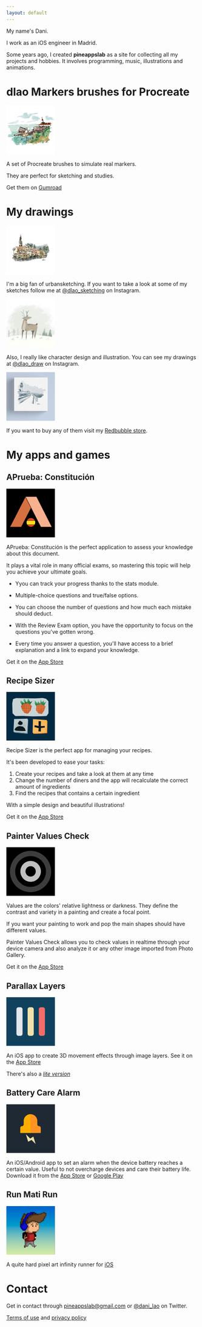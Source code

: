 ```yaml
---
layout: default
---
```


My name's Dani.

I work as an iOS engineer in Madrid.

Some years ago, I created **pineappslab** as a site for collecting all my projects and hobbies.
It involves programming, music, illustrations and animations.

# dlao Markers brushes for Procreate

[<img src="/img/dlao_markers.jpeg" width="128" height="128">](https://dlao.gumroad.com/)

A set of Procreate brushes to simulate real markers.

They are perfect for sketching and studies.

Get them on [Gumroad](https://dlao.gumroad.com/)

# My drawings

[<img src="/img/sketch.jpg" width="128" height="128">](https://www.instagram.com/dlao_sketching/)

I'm a big fan of urbansketching. If you want to take a look at some of my sketches follow me at [@dlao_sketching](https://www.instagram.com/dlao_sketching/) on Instagram.


[<img src="/img/draw.jpg" width="128" height="128">](https://www.instagram.com/dlao_draw/)

Also, I really like character design and illustration. You can see my drawings at [@dlao_draw](https://www.instagram.com/dlao_draw/) on Instagram.


[<img src="/img/shop.png" width="128" height="128">](https://www.redbubble.com/es/people/danilao/shop)

If you want to buy any of them visit my [Redbubble store](https://www.redbubble.com/es/people/danilao/shop).


# My apps and games

## APrueba: Constitución

[<img src="/img/aprueba_constitucion.png" width="128" height="128">](https://apps.apple.com/es/app/aprueba-constituci%C3%B3n/id6468274298)

APrueba: Constitución is the perfect application to assess your knowledge about this document.

It plays a vital role in many official exams, so mastering this topic will help you achieve your ultimate goals.

+ Yyou can track your progress thanks to the stats module.

+ Multiple-choice questions and true/false options.

+ You can choose the number of questions and how much each mistake should deduct.

+ With the Review Exam option, you have the opportunity to focus on the questions you've gotten wrong.

+ Every time you answer a question, you'll have access to a brief explanation and a link to expand your knowledge.

Get it on the [App Store](https://apps.apple.com/es/app/aprueba-constituci%C3%B3n/id6468274298)


## Recipe Sizer

[<img src="/img/recipe_sizer.png" width="128" height="128">](https://apps.apple.com/us/app/id1633266293)

Recipe Sizer is the perfect app for managing your recipes.

It's been developed to ease your tasks:

1. Create your recipes and take a look at them at any time
2. Change the number of diners and the app will recalculate the correct amount of ingredients
3. Find the recipes that contains a certain ingredient

With a simple design and beautiful illustrations!

Get it on the [App Store](https://apps.apple.com/us/app/id1633266293)

## Painter Values Check

[<img src="/img/pvc.png" width="128" height="128">](https://apps.apple.com/us/app/id1531149807)

Values are the colors' relative lightness or darkness. They define the contrast and variety in a painting and create a focal point.

If you want your painting to work and pop the main shapes should have different values.

Painter Values Check allows you to check values in realtime through your device camera and also analyze it or any other image imported from Photo Gallery.

Get it on the [App Store](https://apps.apple.com/us/app/id1531149807)


## Parallax Layers

[<img src="/img/parallax_layers.png" width="128" height="128">](https://apps.apple.com/us/app/parallax-layers/id1507546455)

An iOS app to create 3D movement effects through image layers. See it on the [App Store](https://apps.apple.com/us/app/parallax-layers/id1507546455)

There's also a [_lite version_](https://apps.apple.com/us/app/parallax-layers-lite/id1511759174)

## Battery Care Alarm

[<img src="/img/batteryCare.png" width="128" height="128">](https://apps.apple.com/us/app/battery-care-alarm/id1510510179)

An iOS/Android app to set an alarm when the device battery reaches a certain value. Useful to not overcharge devices and care their battery life. Download it from the [App Store](https://apps.apple.com/us/app/battery-care-alarm/id1510510179) or [Google Play](https://play.google.com/store/apps/details?id=com.danilao.batterycarealarm)

## Run Mati Run

[<img src="/img/runmatirun.png" width="128" height="128">](https://apps.apple.com/us/app/run-mati-run/id1019198515)

A quite hard pixel art infinity runner for [iOS](https://apps.apple.com/us/app/run-mati-run/id1019198515)

# Contact

Get in contact through <pineappslab@gmail.com> or [@dani_lao](https://twitter.com/dani_lao) on Twitter.

[Terms of use](terms.md) and [privacy policy](privacy.md)
